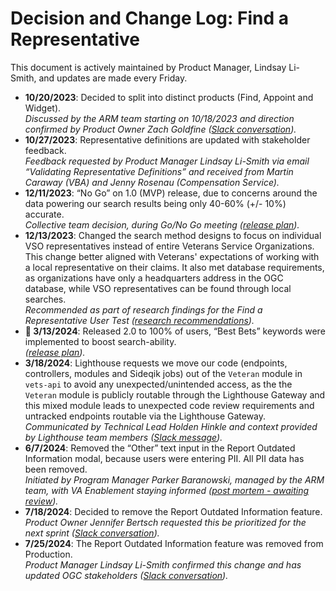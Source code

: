 # Decision and Change Log: Find a Representative

This document is actively maintained by Product Manager, Lindsay Li-Smith, and updates are made every Friday.

- **10/20/2023**: Decided to split into distinct products (Find, Appoint and Widget).\
  _Discussed by the ARM team starting on 10/18/2023 and direction confirmed by Product Owner Zach Goldfine ([Slack conversation](https://dsva.slack.com/archives/C05L6HSJLHM/p1697658933875239))._
- **10/27/2023**: Representative definitions are updated with stakeholder feedback.\
  _Feedback requested by Product Manager Lindsay Li-Smith via email “Validating Representative Definitions” and received from Martin Caraway (VBA) and Jenny Rosenau (Compensation Service)._
- **12/11/2023**: “No Go” on 1.0 (MVP) release, due to concerns around the data powering our search results being only 40-60% (+/- 10%) accurate.\
  _Collective team decision, during Go/No Go meeting (_[_release plan_](https://github.com/department-of-veterans-affairs/va.gov-team/blob/master/products/accredited-representation-management/product-documentation/find-a-representative/release-plan-find-a-representative-1.0.md)_)._
- **12/13/2023**: Changed the search method designs to focus on individual VSO representatives instead of entire Veterans Service Organizations. This change better aligned with Veterans' expectations of working with a local representative on their claims. It also met database requirements, as organizations have only a headquarters address in the OGC database, while VSO representatives can be found through local searches.\
  _Recommended as part of research findings for the Find a Representative User Test (_[_research recommendations_](https://github.com/department-of-veterans-affairs/va.gov-team/blob/master/products/accredited-representation-management/research/2023-11-ARM-findarep-nav-usertest/research-findings.md#mission-critical-recommendations)_)._
- **:tada: 3/13/2024**: Released 2.0 to 100% of users, “Best Bets” keywords were implemented to boost search-ability.\
  _([release plan](https://github.com/department-of-veterans-affairs/va.gov-team/blob/master/products/accredited-representation-management/product-documentation/find-a-representative/release-plan-find-a-representative-2.0.md))._
- **3/18/2024**: Lighthouse requests we move our code (endpoints, controllers, modules and Sideqik jobs) out of the `Veteran` module in `vets-api` to avoid any unexpected/unintended access, as the the `Veteran` module is publicly routable through the Lighthouse Gateway and this mixed module leads to unexpected code review requirements and untracked endpoints routable via the Lighthouse Gateway. \
  _Communicated by Technical Lead Holden Hinkle and context provided by Lighthouse team members ([Slack message](https://dsva.slack.com/archives/C013VCQKSE7/p1710784815479299))._
- **6/7/2024**: Removed the “Other” text input in the Report Outdated Information modal, because users were entering PII. All PII data has been removed.\
  _Initiated by Program Manager Parker Baranowski, managed by the ARM team, with VA Enablement staying informed ([post mortem - awaiting review](https://github.com/department-of-veterans-affairs/va.gov-team-sensitive/pull/1722#pullrequestreview-2130200755))._
- **7/18/2024**: Decided to remove the Report Outdated Information feature.\
  _Product Owner Jennifer Bertsch requested this be prioritized for the next sprint ([Slack conversation](https://dsva.slack.com/archives/C05L6HSJLHM/p1721334455491939))._
- **7/25/2024**: The Report Outdated Information feature was removed from Production.\
  _Product Manager Lindsay Li-Smith confirmed this change and has updated OGC stakeholders ([Slack conversation](https://dsva.slack.com/archives/C05L6HSJLHM/p1721931488251949))._
